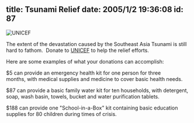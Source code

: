 title: Tsunami Relief
date: 2005/1/2 19:36:08
id: 87
---
![UNICEF](/links/UNICEF.gif)

The extent of the devastation caused by the Southeast Asia Tsunami is still hard to fathom.  Donate to [UNICEF](http://www.unicefusa.org) to help the relief efforts.

Here are some examples of what your donations can accomplish:

$5 can provide an emergency health kit for one person for three months, with medical supplies and medicine to cover basic health needs.

$87 can provide a basic family water kit for ten households, with detergent, soap, wash basin, towels, bucket and water purification tablets.

$188 can provide one "School-in-a-Box" kit containing basic education supplies for 80 children during times of crisis.
